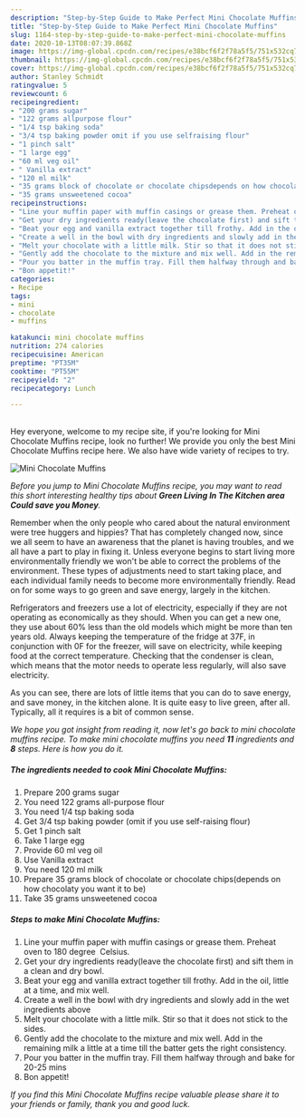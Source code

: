 ```yaml
---
description: "Step-by-Step Guide to Make Perfect Mini Chocolate Muffins"
title: "Step-by-Step Guide to Make Perfect Mini Chocolate Muffins"
slug: 1164-step-by-step-guide-to-make-perfect-mini-chocolate-muffins
date: 2020-10-13T08:07:39.868Z
image: https://img-global.cpcdn.com/recipes/e38bcf6f2f78a5f5/751x532cq70/mini-chocolate-muffins-recipe-main-photo.jpg
thumbnail: https://img-global.cpcdn.com/recipes/e38bcf6f2f78a5f5/751x532cq70/mini-chocolate-muffins-recipe-main-photo.jpg
cover: https://img-global.cpcdn.com/recipes/e38bcf6f2f78a5f5/751x532cq70/mini-chocolate-muffins-recipe-main-photo.jpg
author: Stanley Schmidt
ratingvalue: 5
reviewcount: 6
recipeingredient:
- "200 grams sugar"
- "122 grams allpurpose flour"
- "1/4 tsp baking soda"
- "3/4 tsp baking powder omit if you use selfraising flour"
- "1 pinch salt"
- "1 large egg"
- "60 ml veg oil"
- " Vanilla extract"
- "120 ml milk"
- "35 grams block of chocolate or chocolate chipsdepends on how chocolaty you want it to be"
- "35 grams unsweetened cocoa"
recipeinstructions:
- "Line your muffin paper with muffin casings or grease them. Preheat oven to 180 degree  Celsius."
- "Get your dry ingredients ready(leave the chocolate first) and sift them in a clean and dry bowl."
- "Beat your egg and vanilla extract together till frothy. Add in the oil, little at a time, and mix well."
- "Create a well in the bowl with dry ingredients and slowly add in the wet ingredients above"
- "Melt your chocolate with a little milk. Stir so that it does not stick to the sides."
- "Gently add the chocolate to the mixture and mix well. Add in the remaining milk a little at a time till the batter gets the right consistency."
- "Pour you batter in the muffin tray. Fill them halfway through and bake for 20-25 mins"
- "Bon appetit!"
categories:
- Recipe
tags:
- mini
- chocolate
- muffins

katakunci: mini chocolate muffins 
nutrition: 274 calories
recipecuisine: American
preptime: "PT35M"
cooktime: "PT55M"
recipeyield: "2"
recipecategory: Lunch

---
```

<br>
Hey everyone, welcome to my recipe site, if you're looking for Mini Chocolate Muffins recipe, look no further! We provide you only the best Mini Chocolate Muffins recipe here. We also have wide variety of recipes to try.
<br>


![Mini Chocolate Muffins](https://img-global.cpcdn.com/recipes/e38bcf6f2f78a5f5/751x532cq70/mini-chocolate-muffins-recipe-main-photo.jpg)

<i>Before you jump to Mini Chocolate Muffins recipe, you may want to read this short interesting healthy tips about 
<strong>Green Living In The Kitchen area Could save you Money</strong>.</i>
</br>

Remember when the only people who cared about the natural environment were tree huggers and hippies? That has completely changed now, since we all seem to have an awareness that the planet is having troubles, and we all have a part to play in fixing it. Unless everyone begins to start living more environmentally friendly we won't be able to correct the problems of the environment. These types of adjustments need to start taking place, and each individual family needs to become more environmentally friendly. Read on for some ways to go green and save energy, largely in the kitchen.

Refrigerators and freezers use a lot of electricity, especially if they are not operating as economically as they should. When you can get a new one, they use about 60% less than the old models which might be more than ten years old. Always keeping the temperature of the fridge at 37F, in conjunction with 0F for the freezer, will save on electricity, while keeping food at the correct temperature. Checking that the condenser is clean, which means that the motor needs to operate less regularly, will also save electricity.

As you can see, there are lots of little items that you can do to save energy, and save money, in the kitchen alone. It is quite easy to live green, after all. Typically, all it requires is a bit of common sense.


<i>We hope you got insight from reading it, now let's go back to mini chocolate muffins recipe. To make mini chocolate muffins you need <strong>11</strong> ingredients and <strong>8</strong> steps. Here is how you do it.
</i>

##### The ingredients needed to cook Mini Chocolate Muffins:

1. Prepare 200 grams sugar
1. You need 122 grams all-purpose flour
1. You need 1/4 tsp baking soda
1. Get 3/4 tsp baking powder (omit if you use self-raising flour)
1. Get 1 pinch salt
1. Take 1 large egg
1. Provide 60 ml veg oil
1. Use  Vanilla extract
1. You need 120 ml milk
1. Prepare 35 grams block of chocolate or chocolate chips(depends on how chocolaty you want it to be)
1. Take 35 grams unsweetened cocoa


##### Steps to make Mini Chocolate Muffins:

1. Line your muffin paper with muffin casings or grease them. Preheat oven to 180 degree  Celsius.
1. Get your dry ingredients ready(leave the chocolate first) and sift them in a clean and dry bowl.
1. Beat your egg and vanilla extract together till frothy. Add in the oil, little at a time, and mix well.
1. Create a well in the bowl with dry ingredients and slowly add in the wet ingredients above
1. Melt your chocolate with a little milk. Stir so that it does not stick to the sides.
1. Gently add the chocolate to the mixture and mix well. Add in the remaining milk a little at a time till the batter gets the right consistency.
1. Pour you batter in the muffin tray. Fill them halfway through and bake for 20-25 mins
1. Bon appetit!


<i>If you find this Mini Chocolate Muffins recipe valuable please share it to your friends or family, thank you and good luck.</i>
